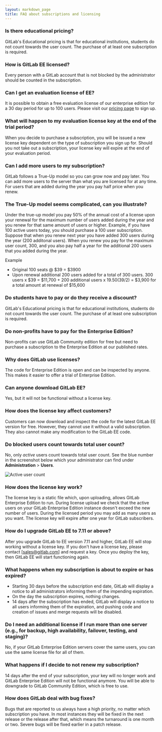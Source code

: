 ```yaml
---
layout: markdown_page
title: FAQ about subscriptions and licensing
---
```


### Is there educational pricing?

GitLab's Educational pricing is that for educational institutions, students do
not count towards the user count. The purchase of at least one subscription is
required.

### How is GitLab EE licensed?

Every person with a GitLab account that is not blocked by the administrator
should be counted in the subscription.

### Can I get an evaluation license of EE?

It is possible to obtain a free evaluation license of our enterprise edition for
a 30 day period for up to 100 users. Please visit our [pricing page] to sign up.

[pricing page]: https://about.gitlab.com/pricing

### What will happen to my evaluation license key at the end of the trial period?

When you decide to purchase a subscription, you will be issued a new license key
dependent on the type of subscription you sign up for. Should you not take out a
subscription, your license key will expire at the end of your evaluation period.

### Can I add more users to my subscription?

GitLab follows a True-Up model so you can grow now and pay later. You can add
more users to the server than what you are licensed for at any time. For users
that are added during the year you pay half price when you renew.

### The True-Up model seems complicated, can you illustrate?

Under the true-up model you pay 50% of the annual cost of a license upon your renewal for the maximum number of users added during the year
and you renew for that same amount of users or higher. Example, if you have 100 active users today, you should purchase a 100 user subscription.
Suppose that when you renew next year you have added 300 users during the year (200 additonal users). When you renew you pay for the maximum user 
count, 300, and you also pay half a year for the additional 200 users that you added during the year.

Example
* Original 100 seats @ $39 = $3900
* Upon renewal additional 200 users added for a total of 300 users.  300 users x $39 = $11,700 + 200 additional users x $19.50 ($39/2) = $3,900 for a total amount at renewal of $15,600

### Do students have to pay or do they receive a discount?

GitLab's Educational pricing is that for educational institutions, students do
not count towards the user count. The purchase of at least one subscription is
required.

### Do non-profits have to pay for the Enterprise Edition?

Non-profits can use GitLab Community edition for free but need to purchase a
subscription to the Enterprise Edition at our published rates.

### Why does GitLab use licenses?

The code for Enterprise Edition is open and can be inspected by anyone. This
makes it easier to offer a trial of Enterprise Edition.

### Can anyone download GitLab EE?

Yes, but it will not be functional without a license key.

### How does the license key affect customers?

Customers can now download and inspect the code for the latest GitLab EE version
for free. However, they cannot use it without a valid subscription. They also
cannot make any modification to the GitLab EE code.

### Do blocked users count towards total user count?

No, only _active_ users count towards total user count. See the blue number in
the screenshot below which your administrator can find under **Administration** >
**Users**.

![Active user count](/images/active_users_screenshot.png)

### How does the license key work?

The license key is a static file which, upon uploading, allows GitLab Enterprise
Edition to run. During license upload we check that the active users on your
GitLab Enterprise Edition instance doesn't exceed the new number of users.
During the licensed period you may add as many users as you want. The license
key will expire after one year for GitLab subscribers.

### How do I upgrade GitLab EE to 7.11 or above?

After you upgrade GitLab to EE version 7.11 and higher, GitLab EE will stop
working without a license key. If you don't have a license key, please contact
[sales@gitlab.com] and request a key. Once you deploy the key, then GitLab EE
will start functioning again.

### What happens when my subscription is about to expire or has expired?

- Starting 30 days before the subscription end date, GitLab will display a
  notice to all administrators informing them of the impending expiration.
- On the day the subscription expires, nothing changes.
- 14 days after the subscription has ended, GitLab will display a notice to all
  users informing them of the expiration, and pushing code and creation of
  issues and merge requests will be disabled.

### Do I need an additional license if I run more than one server (e.g., for backup, high availability, failover, testing, and staging)?

No, if your GitLab Enterprise Edition servers cover the same users, you can use
the same license file for all of them.

### What happens if I decide to not renew my subscription?

14 days after the end of your subscription, your key will no longer work and
GitLab Enterprise Edition will not be functional anymore. You will be able to
downgrade to GitLab Community Edition, which is free to use.

### How does GitLab deal with bug fixes?

Bugs that are reported to us always have a high priority, no matter which
subscription you have. In most instances they will be fixed in the next release
or the release after that, which means the turnaround is one month or two.
Severe bugs will be fixed earlier in a patch release.

